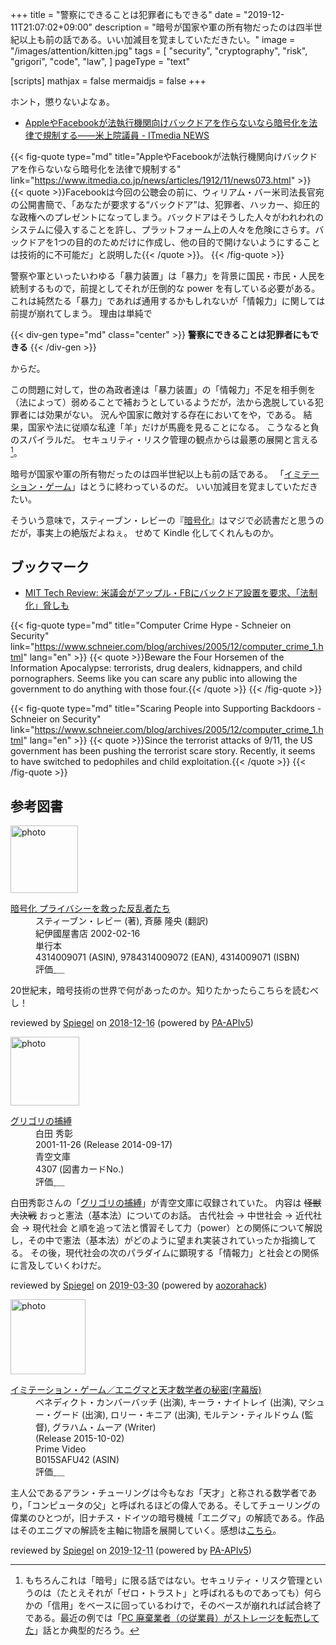 +++
title = "警察にできることは犯罪者にもできる"
date =  "2019-12-11T21:07:02+09:00"
description = "暗号が国家や軍の所有物だったのは四半世紀以上も前の話である。いい加減目を覚ましていただきたい。"
image = "/images/attention/kitten.jpg"
tags = [
  "security",
  "cryptography",
  "risk",
  "grigori",
  "code",
  "law",
]
pageType = "text"

[scripts]
  mathjax = false
  mermaidjs = false
+++

ホント，懲りないよなぁ。

- [AppleやFacebookが法執行機関向けバックドアを作らないなら暗号化を法律で規制する――米上院議員 - ITmedia NEWS](https://www.itmedia.co.jp/news/articles/1912/11/news073.html)

{{< fig-quote type="md" title="AppleやFacebookが法執行機関向けバックドアを作らないなら暗号化を法律で規制する" link="https://www.itmedia.co.jp/news/articles/1912/11/news073.html" >}}
{{< quote >}}Facebookは今回の公聴会の前に、ウィリアム・バー米司法長官宛の公開書簡で、「あなたが要求する“バックドア”は、犯罪者、ハッカー、抑圧的な政権へのプレゼントになってしまう。バックドアはそうした人々がわれわれのシステムに侵入することを許し、プラットフォーム上の人々を危険にさらす。バックドアを1つの目的のためだけに作成し、他の目的で開けないようにすることは技術的に不可能だ」と説明した{{< /quote >}}。
{{< /fig-quote >}}

警察や軍といったいわゆる「暴力装置」は「暴力」を背景に国民・市民・人民を統制するもので，前提としてそれが圧倒的な power を有している必要がある。
これは純然たる「暴力」であれば通用するかもしれないが「情報力」に関しては前提が崩れてしまう。
理由は単純で

{{< div-gen type="md" class="center" >}}
**警察にできることは犯罪者にもできる**
{{< /div-gen >}}

からだ。

この問題に対して，世の為政者達は「暴力装置」の「情報力」不足を相手側を（法によって）弱めることで補おうとしているようだが，法から逸脱している犯罪者には効果がない。
況んや国家に敵対する存在においてをや，である。
結果，国家や法に従順な私達「羊」だけが馬鹿を見ることになる。
こうなると負のスパイラルだ。
セキュリティ・リスク管理の観点からは最悪の展開と言える[^srm1]。

[^srm1]: もちろんこれは「暗号」に限る話ではない。セキュリティ・リスク管理というのは（たとえそれが「ゼロ・トラスト」と呼ばれるものであっても）何らかの「信用」をベースに回っているわけで，そのベースが崩れれば試合終了である。最近の例では「[PC 廃棄業者（の従業員）がストレージを転売してた](https://piyolog.hatenadiary.jp/entry/2019/12/07/091332 "「世界最悪級の流出」と報じられた廃棄ハードディスク転売事案についてまとめてみた - piyolog")」話とか典型的だろう。

暗号が国家や軍の所有物だったのは四半世紀以上も前の話である。
「[イミテーション・ゲーム](https://baldanders.info/blog/000833/ "「イミテーション・ゲーム」が面白かった。")」はとうに終わっているのだ。
いい加減目を覚ましていただきたい。

そういう意味で，スティーブン・レビーの『[暗号化](https://www.amazon.co.jp/dp/4314009071?tag=baldandersinf-22&linkCode=ogi&th=1&psc=1)』はマジで必読書だと思うのだが，事実上の絶版だよねぇ。
せめて Kindle 化してくれんものか。

## ブックマーク

- [MIT Tech Review: 米議会がアップル・FBにバックドア設置を要求、「法制化」脅しも](https://www.technologyreview.jp/nl/us-senators-on-encryption-back-doors-we-will-impose-our-will-on-apple-and-facebook/)

{{< fig-quote type="md" title="Computer Crime Hype - Schneier on Security" link="https://www.schneier.com/blog/archives/2005/12/computer_crime_1.html" lang="en" >}}
{{< quote >}}Beware the Four Horsemen of the Information Apocalypse: terrorists, drug dealers, kidnappers, and child pornographers. Seems like you can scare any public into allowing the government to do anything with those four.{{< /quote >}}
{{< /fig-quote >}}

{{< fig-quote type="md" title="Scaring People into Supporting Backdoors - Schneier on Security" link="https://www.schneier.com/blog/archives/2005/12/computer_crime_1.html" lang="en" >}}
{{< quote >}}Since the terrorist attacks of 9/11, the US government has been pushing the terrorist scare story. Recently, it seems to have switched to pedophiles and child exploitation.{{< /quote >}}
{{< /fig-quote >}}

## 参考図書

<div class="hreview">
  <div class="photo"><a class="item url" href="https://www.amazon.co.jp/dp/4314009071?tag=baldandersinf-22&linkCode=ogi&th=1&psc=1"><img src="https://m.media-amazon.com/images/I/51ZRZ62WKCL._SL160_.jpg" width="108" alt="photo"></a></div>
  <dl class="fn">
    <dt><a href="https://www.amazon.co.jp/dp/4314009071?tag=baldandersinf-22&linkCode=ogi&th=1&psc=1">暗号化 プライバシーを救った反乱者たち</a></dt>
    <dd>スティーブン・レビー (著), 斉藤 隆央 (翻訳)</dd>
    <dd>紀伊國屋書店 2002-02-16</dd>
    <dd>単行本</dd>
    <dd>4314009071 (ASIN), 9784314009072 (EAN), 4314009071 (ISBN)</dd>
    <dd>評価<abbr class="rating fa-sm" title="5">&nbsp;<i class="fas fa-star"></i>&nbsp;<i class="fas fa-star"></i>&nbsp;<i class="fas fa-star"></i>&nbsp;<i class="fas fa-star"></i>&nbsp;<i class="fas fa-star"></i></abbr></dd>
  </dl>
  <p class="description">20世紀末，暗号技術の世界で何があったのか。知りたかったらこちらを読むべし！</p>
  <p class="powered-by">reviewed by <a href='#maker' class='reviewer'>Spiegel</a> on <abbr class="dtreviewed" title="2018-12-16">2018-12-16</abbr> (powered by <a href="https://affiliate.amazon.co.jp/assoc_credentials/home">PA-APIv5</a>)</p>
</div>

<div class="hreview">
  <div class="photo"><a class="item url" href="https://www.aozora.gr.jp/cards/000021/card4307.html"><img src="https://text.baldanders.info/images/aozora/card4307.svg" width="110" alt="photo"></a></div>
  <dl class="fn">
    <dt><a href="https://www.aozora.gr.jp/cards/000021/card4307.html">グリゴリの捕縛</a></dt>
    <dd>白田 秀彰</dd>
    <dd> 2001-11-26 (Release 2014-09-17)</dd>
    <dd>青空文庫</dd>
    <dd>4307 (図書カードNo.)</dd>
    <dd>評価<abbr class="rating fa-sm" title="4">&nbsp;<i class="fas fa-star"></i>&nbsp;<i class="fas fa-star"></i>&nbsp;<i class="fas fa-star"></i>&nbsp;<i class="fas fa-star"></i>&nbsp;<i class="far fa-star"></i></abbr></dd>
  </dl>
  <p class="description">白田秀彰さんの「<a href="http://orion.mt.tama.hosei.ac.jp/hideaki/kenporon.htm">グリゴリの捕縛</a>」が青空文庫に収録されていた。
内容は <strike>怪獣大決戦</strike> おっと憲法（基本法）についてのお話。
古代社会 → 中世社会 → 近代社会 → 現代社会 と順を追って法と慣習そして力（power）との関係について解説し，その中で憲法（基本法）がどのように望まれ実装されていったか指摘してる。
その後，現代社会の次のパラダイムに顕現する「情報力」と社会との関係に言及していくわけだ。</p>
  <p class="powered-by">reviewed by <a href='#maker' class='reviewer'>Spiegel</a> on <abbr class="dtreviewed" title="2019-03-30">2019-03-30</abbr> (powered by <a href="https://aozorahack.org/">aozorahack</a>)</p>
</div>

<div class="hreview">
  <div class="photo"><a class="item url" href="https://www.amazon.co.jp/dp/B015SAFU42?tag=baldandersinf-22&linkCode=ogi&th=1&psc=1"><img src="https://m.media-amazon.com/images/I/51Xgkj7WNdL._SL160_.jpg" width="120" alt="photo"></a></div>
  <dl class="fn">
    <dt><a href="https://www.amazon.co.jp/dp/B015SAFU42?tag=baldandersinf-22&linkCode=ogi&th=1&psc=1">イミテーション・ゲーム／エニグマと天才数学者の秘密(字幕版)</a></dt>
    <dd>ベネディクト・カンバーバッチ (出演), キーラ・ナイトレイ (出演), マシュー・グード (出演), ロリー・キニア (出演), モルテン・ティルドゥム (監督), グラハム・ムーア (Writer)</dd>
    <dd> (Release 2015-10-02)</dd>
    <dd>Prime Video</dd>
    <dd>B015SAFU42 (ASIN)</dd>
    <dd>評価<abbr class="rating fa-sm" title="4">&nbsp;<i class="fas fa-star"></i>&nbsp;<i class="fas fa-star"></i>&nbsp;<i class="fas fa-star"></i>&nbsp;<i class="fas fa-star"></i>&nbsp;<i class="far fa-star"></i></abbr></dd>
  </dl>
  <p class="description">主人公であるアラン・チューリングは今もなお「天才」と称される数学者であり，「コンピュータの父」と呼ばれるほどの偉人である。そしてチューリングの偉業のひとつが，旧ナチス・ドイツの暗号機械「エニグマ」の解読である。作品はそのエニグマの解読を主軸に物語を展開していく。感想は<a href="https://baldanders.info/blog/000833/">こちら</a>。</p>
  <p class="powered-by">reviewed by <a href='#maker' class='reviewer'>Spiegel</a> on <abbr class="dtreviewed" title="2019-12-11">2019-12-11</abbr> (powered by <a href="https://affiliate.amazon.co.jp/assoc_credentials/home">PA-APIv5</a>)</p>
</div>
